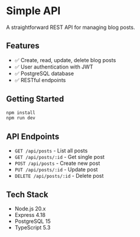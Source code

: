 # Simple API

A straightforward REST API for managing blog posts.

## Features

- ✅ Create, read, update, delete blog posts
- ✅ User authentication with JWT
- ✅ PostgreSQL database
- ✅ RESTful endpoints

## Getting Started

```bash
npm install
npm run dev
```

## API Endpoints

- `GET /api/posts` - List all posts
- `GET /api/posts/:id` - Get single post
- `POST /api/posts` - Create new post
- `PUT /api/posts/:id` - Update post
- `DELETE /api/posts/:id` - Delete post

## Tech Stack

- Node.js 20.x
- Express 4.18
- PostgreSQL 15
- TypeScript 5.3
